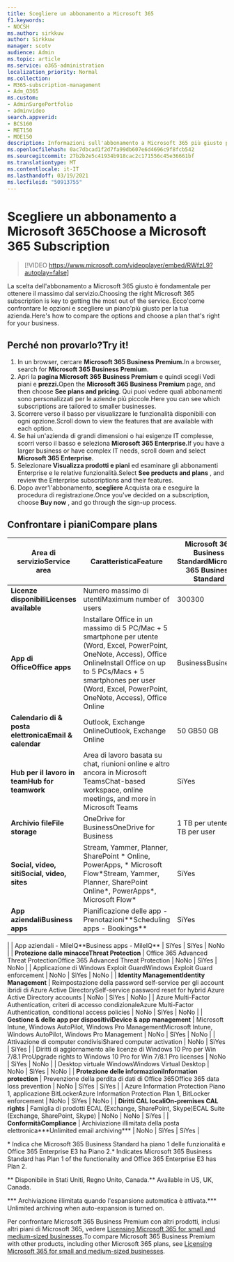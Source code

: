 ```yaml
---
title: Scegliere un abbonamento a Microsoft 365
f1.keywords:
- NOCSH
ms.author: sirkkuw
author: Sirkkuw
manager: scotv
audience: Admin
ms.topic: article
ms.service: o365-administration
localization_priority: Normal
ms.collection:
- M365-subscription-management
- Adm_O365
ms.custom:
- AdminSurgePortfolio
- adminvideo
search.appverid:
- BCS160
- MET150
- MOE150
description: Informazioni sull'abbonamento a Microsoft 365 più giusto per l'organizzazione.
ms.openlocfilehash: 0ac7dbcad1f2d7fa99db607e6d4696c9f8fcb542
ms.sourcegitcommit: 27b2b2e5c41934b918cac2c171556c45e36661bf
ms.translationtype: MT
ms.contentlocale: it-IT
ms.lasthandoff: 03/19/2021
ms.locfileid: "50913755"
---
```

# <a name="choose-a-microsoft-365-subscription"></a><span data-ttu-id="bbb9e-103">Scegliere un abbonamento a Microsoft 365</span><span class="sxs-lookup"><span data-stu-id="bbb9e-103">Choose a Microsoft 365 Subscription</span></span>

> [!VIDEO https://www.microsoft.com/videoplayer/embed/RWfzL9?autoplay=false]

<span data-ttu-id="bbb9e-104">La scelta dell'abbonamento a Microsoft 365 giusto è fondamentale per ottenere il massimo dal servizio.</span><span class="sxs-lookup"><span data-stu-id="bbb9e-104">Choosing the right Microsoft 365 subscription is key to getting the most out of the service.</span></span> <span data-ttu-id="bbb9e-105">Ecco&#39;come confrontare le opzioni e scegliere un piano&#39;più giusto per la tua azienda.</span><span class="sxs-lookup"><span data-stu-id="bbb9e-105">Here&#39;s how to compare the options and choose a plan that&#39;s right for your business.</span></span>

## <a name="try-it"></a><span data-ttu-id="bbb9e-106">Perché non provarlo?</span><span class="sxs-lookup"><span data-stu-id="bbb9e-106">Try it!</span></span>

1. <span data-ttu-id="bbb9e-107">In un browser, cercare **Microsoft 365 Business Premium.**</span><span class="sxs-lookup"><span data-stu-id="bbb9e-107">In a browser, search for  **Microsoft 365 Business Premium**.</span></span>
2. <span data-ttu-id="bbb9e-108">Apri la **pagina Microsoft 365 Business Premium** e quindi scegli Vedi piani e **prezzi.**</span><span class="sxs-lookup"><span data-stu-id="bbb9e-108">Open the  **Microsoft 365 Business Premium**  page, and then choose  **See plans and pricing**.</span></span> <span data-ttu-id="bbb9e-109">Qui puoi vedere quali abbonamenti sono personalizzati per le aziende più piccole.</span><span class="sxs-lookup"><span data-stu-id="bbb9e-109">Here you can see which subscriptions are tailored to smaller businesses.</span></span>
3. <span data-ttu-id="bbb9e-110">Scorrere verso il basso per visualizzare le funzionalità disponibili con ogni opzione.</span><span class="sxs-lookup"><span data-stu-id="bbb9e-110">Scroll down to view the features that are available with each option.</span></span>
4. <span data-ttu-id="bbb9e-111">Se hai un'azienda di grandi dimensioni o hai esigenze IT complesse, scorri verso il basso e seleziona **Microsoft 365 Enterprise.**</span><span class="sxs-lookup"><span data-stu-id="bbb9e-111">If you have a larger business or have complex IT needs, scroll down and select  **Microsoft 365 Enterprise**.</span></span>
5. <span data-ttu-id="bbb9e-112">Selezionare  **Visualizza prodotti e piani** ed esaminare gli abbonamenti Enterprise e le relative funzionalità.</span><span class="sxs-lookup"><span data-stu-id="bbb9e-112">Select  **See products and plans** , and review the Enterprise subscriptions and their features.</span></span>
6. <span data-ttu-id="bbb9e-113">Dopo aver&#39;l'abbonamento,  **scegliere** Acquista ora e eseguire la procedura di registrazione.</span><span class="sxs-lookup"><span data-stu-id="bbb9e-113">Once you&#39;ve decided on a subscription, choose  **Buy now** , and go through the sign-up process.</span></span>

## <a name="compare-plans"></a><span data-ttu-id="bbb9e-114">Confrontare i piani</span><span class="sxs-lookup"><span data-stu-id="bbb9e-114">Compare plans</span></span>

| <span data-ttu-id="bbb9e-115">**Area di servizio**</span><span class="sxs-lookup"><span data-stu-id="bbb9e-115">**Service area**</span></span> | <span data-ttu-id="bbb9e-116">**Caratteristica**</span><span class="sxs-lookup"><span data-stu-id="bbb9e-116">**Feature**</span></span> | <span data-ttu-id="bbb9e-117">**Microsoft 365 Business Standard**</span><span class="sxs-lookup"><span data-stu-id="bbb9e-117">**Microsoft 365 Business Standard**</span></span> | <span data-ttu-id="bbb9e-118">**Microsoft 365 Business Premium**</span><span class="sxs-lookup"><span data-stu-id="bbb9e-118">**Microsoft 365 Business Premium**</span></span> | <span data-ttu-id="bbb9e-119">**Office 365 Enterprise E3**</span><span class="sxs-lookup"><span data-stu-id="bbb9e-119">**Office 365 Enterprise E3**</span></span> |
| --- | --- | --- | --- | --- |
| <span data-ttu-id="bbb9e-120">**Licenze disponibili**</span><span class="sxs-lookup"><span data-stu-id="bbb9e-120">**Licenses available**</span></span> | <span data-ttu-id="bbb9e-121">Numero massimo di utenti</span><span class="sxs-lookup"><span data-stu-id="bbb9e-121">Maximum number of users</span></span> | <span data-ttu-id="bbb9e-122">300</span><span class="sxs-lookup"><span data-stu-id="bbb9e-122">300</span></span> | <span data-ttu-id="bbb9e-123">300</span><span class="sxs-lookup"><span data-stu-id="bbb9e-123">300</span></span> | <span data-ttu-id="bbb9e-124">Illimitati</span><span class="sxs-lookup"><span data-stu-id="bbb9e-124">Unlimited</span></span> |
| <span data-ttu-id="bbb9e-125">**App di Office**</span><span class="sxs-lookup"><span data-stu-id="bbb9e-125">**Office apps**</span></span> | <span data-ttu-id="bbb9e-126">Installare Office in un massimo di 5 PC/Mac + 5 smartphone per utente (Word, Excel, PowerPoint, OneNote, Access), Office Online</span><span class="sxs-lookup"><span data-stu-id="bbb9e-126">Install Office on up to 5 PCs/Macs + 5 smartphones per user (Word, Excel, PowerPoint, OneNote, Access), Office Online</span></span> | <span data-ttu-id="bbb9e-127">Business</span><span class="sxs-lookup"><span data-stu-id="bbb9e-127">Business</span></span> | <span data-ttu-id="bbb9e-128">Business</span><span class="sxs-lookup"><span data-stu-id="bbb9e-128">Business</span></span> | <span data-ttu-id="bbb9e-129">ProPlus</span><span class="sxs-lookup"><span data-stu-id="bbb9e-129">ProPlus</span></span> |
| <span data-ttu-id="bbb9e-130">**Calendario di &amp; posta elettronica**</span><span class="sxs-lookup"><span data-stu-id="bbb9e-130">**Email &amp; calendar**</span></span> | <span data-ttu-id="bbb9e-131">Outlook, Exchange Online</span><span class="sxs-lookup"><span data-stu-id="bbb9e-131">Outlook, Exchange Online</span></span> | <span data-ttu-id="bbb9e-132">50 GB</span><span class="sxs-lookup"><span data-stu-id="bbb9e-132">50 GB</span></span> | <span data-ttu-id="bbb9e-133">50 GB</span><span class="sxs-lookup"><span data-stu-id="bbb9e-133">50 GB</span></span> | <span data-ttu-id="bbb9e-134">100 GB</span><span class="sxs-lookup"><span data-stu-id="bbb9e-134">100 GB</span></span> |
| <span data-ttu-id="bbb9e-135">**Hub per il lavoro in team**</span><span class="sxs-lookup"><span data-stu-id="bbb9e-135">**Hub for teamwork**</span></span> | <span data-ttu-id="bbb9e-136">Area di lavoro basata su chat, riunioni online e altro ancora in Microsoft Teams</span><span class="sxs-lookup"><span data-stu-id="bbb9e-136">Chat-based workspace, online meetings, and more in Microsoft Teams</span></span> | <span data-ttu-id="bbb9e-137">Sì</span><span class="sxs-lookup"><span data-stu-id="bbb9e-137">Yes</span></span> | <span data-ttu-id="bbb9e-138">Sì</span><span class="sxs-lookup"><span data-stu-id="bbb9e-138">Yes</span></span> | <span data-ttu-id="bbb9e-139">Sì</span><span class="sxs-lookup"><span data-stu-id="bbb9e-139">Yes</span></span> |
| <span data-ttu-id="bbb9e-140">**Archivio file**</span><span class="sxs-lookup"><span data-stu-id="bbb9e-140">**File storage**</span></span> | <span data-ttu-id="bbb9e-141">OneDrive for Business</span><span class="sxs-lookup"><span data-stu-id="bbb9e-141">OneDrive for Business</span></span> | <span data-ttu-id="bbb9e-142">1 TB per utente</span><span class="sxs-lookup"><span data-stu-id="bbb9e-142">1 TB per user</span></span> | <span data-ttu-id="bbb9e-143">1 TB per utente</span><span class="sxs-lookup"><span data-stu-id="bbb9e-143">1 TB per user</span></span> | <span data-ttu-id="bbb9e-144">Illimitati</span><span class="sxs-lookup"><span data-stu-id="bbb9e-144">Unlimited</span></span> |
| <span data-ttu-id="bbb9e-145">**Social, video, siti**</span><span class="sxs-lookup"><span data-stu-id="bbb9e-145">**Social, video, sites**</span></span> | <span data-ttu-id="bbb9e-146">Stream, Yammer, Planner, SharePoint \* Online, PowerApps, \* Microsoft Flow\*</span><span class="sxs-lookup"><span data-stu-id="bbb9e-146">Stream, Yammer, Planner, SharePoint Online\*, PowerApps\*, Microsoft Flow\*</span></span> | <span data-ttu-id="bbb9e-147">Sì</span><span class="sxs-lookup"><span data-stu-id="bbb9e-147">Yes</span></span> | <span data-ttu-id="bbb9e-148">Sì</span><span class="sxs-lookup"><span data-stu-id="bbb9e-148">Yes</span></span> | <span data-ttu-id="bbb9e-149">Sì</span><span class="sxs-lookup"><span data-stu-id="bbb9e-149">Yes</span></span> |
| <span data-ttu-id="bbb9e-150">**App aziendali**</span><span class="sxs-lookup"><span data-stu-id="bbb9e-150">**Business apps**</span></span> | <span data-ttu-id="bbb9e-151">Pianificazione delle app - Prenotazioni\*\*</span><span class="sxs-lookup"><span data-stu-id="bbb9e-151">Scheduling apps - Bookings\*\*</span></span> | <span data-ttu-id="bbb9e-152">Sì</span><span class="sxs-lookup"><span data-stu-id="bbb9e-152">Yes</span></span> | <span data-ttu-id="bbb9e-153">Sì</span><span class="sxs-lookup"><span data-stu-id="bbb9e-153">Yes</span></span> | <span data-ttu-id="bbb9e-154">Sì</span><span class="sxs-lookup"><span data-stu-id="bbb9e-154">Yes</span></span> |
|
 | <span data-ttu-id="bbb9e-155">App aziendali - MileIQ\*\*</span><span class="sxs-lookup"><span data-stu-id="bbb9e-155">Business apps - MileIQ\*\*</span></span> | <span data-ttu-id="bbb9e-156">Sì</span><span class="sxs-lookup"><span data-stu-id="bbb9e-156">Yes</span></span> | <span data-ttu-id="bbb9e-157">Sì</span><span class="sxs-lookup"><span data-stu-id="bbb9e-157">Yes</span></span> | <span data-ttu-id="bbb9e-158">No</span><span class="sxs-lookup"><span data-stu-id="bbb9e-158">No</span></span> |
| <span data-ttu-id="bbb9e-159">**Protezione dalle minacce**</span><span class="sxs-lookup"><span data-stu-id="bbb9e-159">**Threat Protection**</span></span> | <span data-ttu-id="bbb9e-160">Office 365 Advanced Threat Protection</span><span class="sxs-lookup"><span data-stu-id="bbb9e-160">Office 365 Advanced Threat Protection</span></span> | <span data-ttu-id="bbb9e-161">No</span><span class="sxs-lookup"><span data-stu-id="bbb9e-161">No</span></span> | <span data-ttu-id="bbb9e-162">Sì</span><span class="sxs-lookup"><span data-stu-id="bbb9e-162">Yes</span></span> | <span data-ttu-id="bbb9e-163">No</span><span class="sxs-lookup"><span data-stu-id="bbb9e-163">No</span></span> |
 | <span data-ttu-id="bbb9e-164">Applicazione di Windows Exploit Guard</span><span class="sxs-lookup"><span data-stu-id="bbb9e-164">Windows Exploit Guard enforcement</span></span> | <span data-ttu-id="bbb9e-165">No</span><span class="sxs-lookup"><span data-stu-id="bbb9e-165">No</span></span> | <span data-ttu-id="bbb9e-166">Sì</span><span class="sxs-lookup"><span data-stu-id="bbb9e-166">Yes</span></span> | <span data-ttu-id="bbb9e-167">No</span><span class="sxs-lookup"><span data-stu-id="bbb9e-167">No</span></span> |
| <span data-ttu-id="bbb9e-168">**Identity Management**</span><span class="sxs-lookup"><span data-stu-id="bbb9e-168">**Identity Management**</span></span> | <span data-ttu-id="bbb9e-169">Reimpostazione della password self-service per gli account ibridi di Azure Active Directory</span><span class="sxs-lookup"><span data-stu-id="bbb9e-169">Self-service password reset for hybrid Azure Active Directory accounts</span></span> | <span data-ttu-id="bbb9e-170">No</span><span class="sxs-lookup"><span data-stu-id="bbb9e-170">No</span></span> | <span data-ttu-id="bbb9e-171">Sì</span><span class="sxs-lookup"><span data-stu-id="bbb9e-171">Yes</span></span> | <span data-ttu-id="bbb9e-172">No</span><span class="sxs-lookup"><span data-stu-id="bbb9e-172">No</span></span> |
 | <span data-ttu-id="bbb9e-173">Azure Multi-Factor Authentication, criteri di accesso condizionale</span><span class="sxs-lookup"><span data-stu-id="bbb9e-173">Azure Multi-Factor Authentication, conditional access policies</span></span> | <span data-ttu-id="bbb9e-174">No</span><span class="sxs-lookup"><span data-stu-id="bbb9e-174">No</span></span> | <span data-ttu-id="bbb9e-175">Sì</span><span class="sxs-lookup"><span data-stu-id="bbb9e-175">Yes</span></span> | <span data-ttu-id="bbb9e-176">No</span><span class="sxs-lookup"><span data-stu-id="bbb9e-176">No</span></span> |
| <span data-ttu-id="bbb9e-177">**Gestione &amp; delle app per dispositivi**</span><span class="sxs-lookup"><span data-stu-id="bbb9e-177">**Device &amp; app management**</span></span> | <span data-ttu-id="bbb9e-178">Microsoft Intune, Windows AutoPilot, Windows Pro Management</span><span class="sxs-lookup"><span data-stu-id="bbb9e-178">Microsoft Intune, Windows AutoPilot, Windows Pro Management</span></span> | <span data-ttu-id="bbb9e-179">No</span><span class="sxs-lookup"><span data-stu-id="bbb9e-179">No</span></span> | <span data-ttu-id="bbb9e-180">Sì</span><span class="sxs-lookup"><span data-stu-id="bbb9e-180">Yes</span></span> | <span data-ttu-id="bbb9e-181">No</span><span class="sxs-lookup"><span data-stu-id="bbb9e-181">No</span></span> |
 | <span data-ttu-id="bbb9e-182">Attivazione di computer condivisi</span><span class="sxs-lookup"><span data-stu-id="bbb9e-182">Shared computer activation</span></span> | <span data-ttu-id="bbb9e-183">No</span><span class="sxs-lookup"><span data-stu-id="bbb9e-183">No</span></span> | <span data-ttu-id="bbb9e-184">Sì</span><span class="sxs-lookup"><span data-stu-id="bbb9e-184">Yes</span></span> | <span data-ttu-id="bbb9e-185">Sì</span><span class="sxs-lookup"><span data-stu-id="bbb9e-185">Yes</span></span> |
 | <span data-ttu-id="bbb9e-186">Diritti di aggiornamento alle licenze di Windows 10 Pro per Win 7/8.1 Pro</span><span class="sxs-lookup"><span data-stu-id="bbb9e-186">Upgrade rights to Windows 10 Pro for Win 7/8.1 Pro licenses</span></span> | <span data-ttu-id="bbb9e-187">No</span><span class="sxs-lookup"><span data-stu-id="bbb9e-187">No</span></span> | <span data-ttu-id="bbb9e-188">Sì</span><span class="sxs-lookup"><span data-stu-id="bbb9e-188">Yes</span></span> | <span data-ttu-id="bbb9e-189">No</span><span class="sxs-lookup"><span data-stu-id="bbb9e-189">No</span></span> |
 | <span data-ttu-id="bbb9e-190">Desktop virtuale Windows</span><span class="sxs-lookup"><span data-stu-id="bbb9e-190">Windows Virtual Desktop</span></span> | <span data-ttu-id="bbb9e-191">No</span><span class="sxs-lookup"><span data-stu-id="bbb9e-191">No</span></span> | <span data-ttu-id="bbb9e-192">Sì</span><span class="sxs-lookup"><span data-stu-id="bbb9e-192">Yes</span></span> | <span data-ttu-id="bbb9e-193">No</span><span class="sxs-lookup"><span data-stu-id="bbb9e-193">No</span></span> |
| <span data-ttu-id="bbb9e-194">**Protezione delle informazioni**</span><span class="sxs-lookup"><span data-stu-id="bbb9e-194">**Information protection**</span></span> | <span data-ttu-id="bbb9e-195">Prevenzione della perdita di dati di Office 365</span><span class="sxs-lookup"><span data-stu-id="bbb9e-195">Office 365 data loss prevention</span></span> | <span data-ttu-id="bbb9e-196">No</span><span class="sxs-lookup"><span data-stu-id="bbb9e-196">No</span></span> | <span data-ttu-id="bbb9e-197">Sì</span><span class="sxs-lookup"><span data-stu-id="bbb9e-197">Yes</span></span> | <span data-ttu-id="bbb9e-198">Sì</span><span class="sxs-lookup"><span data-stu-id="bbb9e-198">Yes</span></span> |
 | <span data-ttu-id="bbb9e-199">Azure Information Protection Piano 1, applicazione BitLocker</span><span class="sxs-lookup"><span data-stu-id="bbb9e-199">Azure Information Protection Plan 1, BitLocker enforcement</span></span> | <span data-ttu-id="bbb9e-200">No</span><span class="sxs-lookup"><span data-stu-id="bbb9e-200">No</span></span> | <span data-ttu-id="bbb9e-201">Sì</span><span class="sxs-lookup"><span data-stu-id="bbb9e-201">Yes</span></span> | <span data-ttu-id="bbb9e-202">No</span><span class="sxs-lookup"><span data-stu-id="bbb9e-202">No</span></span> |
| <span data-ttu-id="bbb9e-203">**Diritti CAL locali**</span><span class="sxs-lookup"><span data-stu-id="bbb9e-203">**On-premises CAL rights**</span></span> | <span data-ttu-id="bbb9e-204">Famiglia di prodotti ECAL (Exchange, SharePoint, Skype)</span><span class="sxs-lookup"><span data-stu-id="bbb9e-204">ECAL Suite (Exchange, SharePoint, Skype)</span></span> | <span data-ttu-id="bbb9e-205">No</span><span class="sxs-lookup"><span data-stu-id="bbb9e-205">No</span></span> | <span data-ttu-id="bbb9e-206">No</span><span class="sxs-lookup"><span data-stu-id="bbb9e-206">No</span></span> | <span data-ttu-id="bbb9e-207">Sì</span><span class="sxs-lookup"><span data-stu-id="bbb9e-207">Yes</span></span> |
| <span data-ttu-id="bbb9e-208">**Conformità**</span><span class="sxs-lookup"><span data-stu-id="bbb9e-208">**Compliance**</span></span> | <span data-ttu-id="bbb9e-209">Archiviazione illimitata della posta elettronica\*\*\*</span><span class="sxs-lookup"><span data-stu-id="bbb9e-209">Unlimited email archiving\*\*\*</span></span> | <span data-ttu-id="bbb9e-210">No</span><span class="sxs-lookup"><span data-stu-id="bbb9e-210">No</span></span> | <span data-ttu-id="bbb9e-211">Sì</span><span class="sxs-lookup"><span data-stu-id="bbb9e-211">Yes</span></span> | <span data-ttu-id="bbb9e-212">Sì</span><span class="sxs-lookup"><span data-stu-id="bbb9e-212">Yes</span></span> |

<span data-ttu-id="bbb9e-213">\* Indica che Microsoft 365 Business Standard ha piano 1 delle funzionalità e Office 365 Enterprise E3 ha Piano 2.</span><span class="sxs-lookup"><span data-stu-id="bbb9e-213">\* Indicates Microsoft 365 Business Standard has Plan 1 of the functionality and Office 365 Enterprise E3 has Plan 2.</span></span>

<span data-ttu-id="bbb9e-214">\*\* Disponibile in Stati Uniti, Regno Unito, Canada.</span><span class="sxs-lookup"><span data-stu-id="bbb9e-214">\*\* Available in US, UK, Canada.</span></span>

<span data-ttu-id="bbb9e-215">\*\*\* Archiviazione illimitata quando l'espansione automatica è attivata.</span><span class="sxs-lookup"><span data-stu-id="bbb9e-215">\*\*\* Unlimited archiving when auto-expansion is turned on.</span></span>

<span data-ttu-id="bbb9e-216">Per confrontare Microsoft 365 Business Premium con altri prodotti, inclusi altri piani di Microsoft 365, vedere [Licensing Microsoft 365 for small and medium-sized businesses](/office365/servicedescriptions/microsoft-365-service-descriptions/licensing-microsoft-365-in-smb).</span><span class="sxs-lookup"><span data-stu-id="bbb9e-216">To compare Microsoft 365 Business Premium with other products, including other Microsoft 365 plans, see [Licensing Microsoft 365 for small and medium-sized businesses](/office365/servicedescriptions/microsoft-365-service-descriptions/licensing-microsoft-365-in-smb).</span></span>